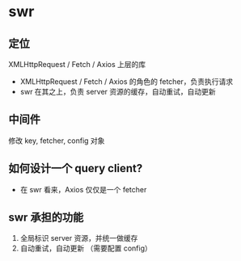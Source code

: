 # swr

## 定位

XMLHttpRequest / Fetch / Axios 上层的库

- XMLHttpRequest / Fetch / Axios 的角色的 fetcher，负责执行请求
- swr 在其之上，负责 server 资源的缓存，自动重试，自动更新

## 中间件

修改 key, fetcher, config 对象

## 如何设计一个 query client?

- 在 swr 看来，Axios 仅仅是一个 fetcher

## swr 承担的功能

1. 全局标识 server 资源，并统一做缓存
2. 自动重试，自动更新 （需要配置 config）
